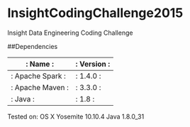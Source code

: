 # InsightCodingChallenge2015
Insight Data Engineering Coding Challenge

##Dependencies 

|: Name   :|:     Version :|
---------|--------------
|: Apache Spark :|: 1.4.0 :|
|: Apache Maven :|: 3.3.0 :|
|: Java  :|: 1.8 :|

Tested on:
OS X Yosemite 10.10.4
Java 1.8.0_31




